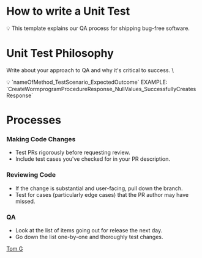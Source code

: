 # How to write a Unit Test

<aside>
💡 This template explains our QA process for shipping bug-free software.

</aside>

# Unit Test Philosophy

Write about your approach to QA and why it's critical to success. \

<aside>
💡 `nameOfMethod_TestScenario_ExpectedOutcome` EXAMPLE: `CreateWormprogramProcedureResponse_NullValues_SuccessfullyCreatesResponse`

</aside>

# Processes

### Making Code Changes

- Test PRs rigorously before requesting review.
- Include test cases you've checked for in your PR description.

### Reviewing Code

- If the change is substantial and user-facing, pull down the branch.
- Test for cases (particularly edge cases) that the PR author may have missed.

### QA

- Look at the list of items going out for release the next day.
- Go down the list one-by-one and thoroughly test changes.

[Tom G](Tom%20G%20fc9733e0a75c484dacd7639dbeb4e99a.md)